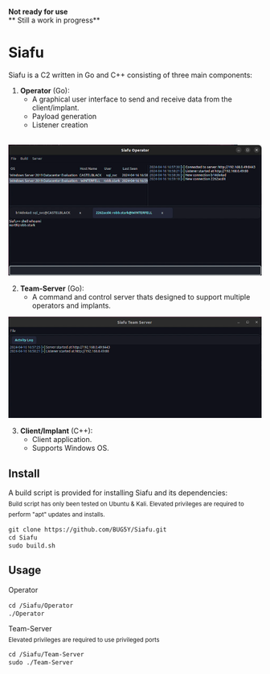 **Not ready for use**<br>
** Still a work in progress**<br>

# Siafu

Siafu is a C2 written in Go and C++ consisting of three main components:

1. **Operator** (Go): 
    - A graphical user interface to send and receive data from the client/implant.
    - Payload generation
    - Listener creation
    <br>

![Screenshot of the Operator interface](/assets/images/Operator.png)<br>

2. **Team-Server** (Go): 
    - A command and control server thats designed to support multiple operators and implants.<br>

![Screenshot of the Team-Server interface](/assets/images/team-server.png)<br>

3. **Client/Implant** (C++): 
    - Client application.
    - Supports Windows OS.<br>

## Install
A build script is provided for installing Siafu and its dependencies:<br>
<sub> Build script has only been tested on Ubuntu & Kali. Elevated privileges are required to perform "apt" updates and installs. </sub><br>

```
git clone https://github.com/BUG5Y/Siafu.git
cd Siafu
sudo build.sh
```

## Usage
Operator
```
cd /Siafu/Operator
./Operator
```

Team-Server<br>
<sub> Elevated privileges are required to use privileged ports</sub>
```
cd /Siafu/Team-Server
sudo ./Team-Server
```
